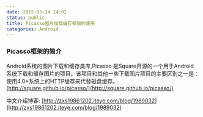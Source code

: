 ```yaml
---
date: 2015-05-14 14:02
status: public
title: Picasso图片加载缓存框架的使用
categories: Android
---
```


### Picasso框架的简介
Android系统的图片下载和缓存类库,Picasso 是Square开源的一个用于Android系统下载和缓存图片的项目。该项目和其他一些下载图片项目的主要区别之一是：使用4.0+系统上的HTTP缓存来代替磁盘缓存。
[http://square.github.io/picasso/](http://square.github.io/picasso/)





中文介绍博客:
[http://zxs19861202.iteye.com/blog/1989032](http://zxs19861202.iteye.com/blog/1989032)